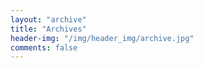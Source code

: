 ```yaml
---
layout: "archive"
title: "Archives"
header-img: "/img/header_img/archive.jpg"
comments: false
---
```


